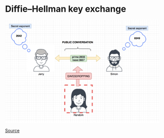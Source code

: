 # Diffie–Hellman key exchange

![Diffie–Hellman key exchange](../_Assets/images/DH.png)

[Source](https://hackernoon.com/can-you-reverse-diffie-hellman-b26b2173c785)